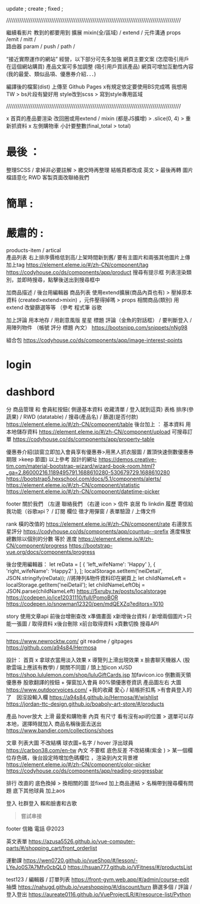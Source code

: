 update    ;
create   ;
fixed  ;

 /////////////////////////////////////////////////////////////////////////////////////////////

繼續看影片 教到的都要用到
擴展 mixin(全/區域) /  extend / 
元件溝通 props /emit / mitt /  
路由器  param / push / path / 

 “接近實際運作的網站” 經營，以下部分可先多加強
網頁主要文案 (怎麼吸引用戶在這個網站購買)
產品文案可多加調整 (吸引用戶買該產品)
網頁可增加互動性內容 (我的最愛、類似品項、優惠券介紹．．．)

編譯後的檔案(dist) 上傳至 Github Pages
x有規定依定要使用BS完成嗎 我想用TW > bs片段有變好用 style改到scss > 寫到style專用區域

 /////////////////////////////////////////////////////////////////////////////////////////////

x 首頁的產品要渲染 改回圈或用extend / mixin (都是JS擴增) >  .slice(0, 4) > 重新抓資料
x 左側購物車 小計要整數(final_total > total)

# 最後 ：
整理SCSS / 拿掉非必要註解 > 繳交時再整理 
結帳頁都改成 英文 > 最後再轉
圖片檔語意化
RWD
客製頁面改聯絡我們


# 簡單 :


 
# 嚴肅的  :




products-item / artical  
產品列表 右上排序價格低到高/上架時間新到舊/
要有主圖片和兩張其他圖片上傳
加上tag
https://element.eleme.io/#/zh-CN/component/tag
https://codyhouse.co/ds/components/app/product
搜尋有提示框
列表渲染類別，並即時搜尋，點擊後送出到搜尋框中

加商品描述 / 後台用編輯器
商品列表 使用extend擴展(商品內頁也有) > 壓掉原本資料 (created>extend>mixin) ，元件壓得掉嗎 > props
相關商品(類別) 用extend 改變篩選等等 （參考 程式筆 谷歌

加上評論 用本地存 / 用創意風版 星星 標題 評論（金魚的對話框） / 要判斷登入 / 用陣列物件 （帳號 評分 標題 內文） 
https://bootsnipp.com/snippets/nNg98

組合包
https://codyhouse.co/ds/components/app/image-interest-points


# login

# dashbord
分 商品管理 和 會員紅按鈕(  側邊基本資料 收藏清單 / 登入就到這頁) 
表格 排序(參蔬果) / RWD (datatable) / 搜尋(產品名) / 篩選(是否付款)
https://element.eleme.io/#/zh-CN/component/table
後台加上 ：
基本資料 用本地儲存資料
https://element.eleme.io/#/zh-CN/component/upload
可搜尋訂單
https://codyhouse.co/ds/components/app/property-table

優惠券介紹(談窗立即加入會員享有優惠券>用黑人抓衣服圖  / 置頂快速倒數優惠券期限 >keep 節圖)
以上參考 設計的網址
https://demos.creative-tim.com/material-bootstrap-wizard/wizard-book-room.html?_ga=2.86000216.1189495791.1688610280-530679729.1688610280
https://bootstrap5.hexschool.com/docs/5.1/components/alerts/
https://element.eleme.io/#/zh-CN/component/statistic
https://element.eleme.io/#/zh-CN/component/datetime-picker

footer
關於我們 （左邊
聯絡我們 （右邊 icon > 信件 哀居 fb linkdin 履歷 
寄信給我功能（谷歌api？  / 訂閱 欄位
徵才用彈窗 / 表單驗證 / 上傳文件

rank
橫的改值的
https://element.eleme.io/#/zh-CN/component/rate
右邊放五星評分
https://codyhouse.co/ds/components/app/countup--prefix
進度條放總數除以個別的分數 等於 進度
https://element.eleme.io/#/zh-CN/component/progress
https://bootstrap-vue.org/docs/components/progress


後台使用編輯器：
let reData = [
    { 'left_wifeName': 'Happy' },
    { 'right_wifeName': 'Happy2' },
];
localStorage.setItem('neiDetail', JSON.stringify(reData));
//將陣列&物件資料印在網頁上
let childNameLeft = localStorage.getItem('neiDetail');
let childNameLeftObj = JSON.parse(childNameLeft) 
https://5xruby.tw/posts/localstorage
https://codepen.io/ice12031110/full/PomoBOR
https://codepen.io/snowman12320/pen/mdQEXZq?editors=1010

story
使用文章api 前後台增刪查改
x準備畫面 x新增後台資料 / 新增兩個圖片>只能一張圖 / 取得資料 x後台刪除 x前台取得資料 x頁數切換
搜尋API


---------------------
https://www.newrocktw.com/
git readme / gitpages https://github.com/a94s84/Hermosa

設計：
首頁 
x 拿球衣當用淡入效果
x 導覽列上滑出現效果
x 臉書聊天機器人 (股歌雲端上應該有教學) / 開關不同圖 / 頭上加icon
xUSD
https://shop.lululemon.com/shop/luluGiftCards.jsp
加favicon.ico
倒數兩天領優惠券 
股歌翻譯的按鈕
+
彈窗加入會員  80%領優惠卷資訊 
產品圖左右 大圖
https://www.outdoorvoices.com/
+我的收藏 愛心 / 結帳折扣馬 >有會員登入的了　因沒設輸入欄
https://a94s84.github.io/Hermosa/#/wishlist
https://jordan-ttc-design.github.io/boaboly-art-store/#/products

產品
hover放大
上滑 最愛和購物車
內頁
有尺寸 看有沒有api的位置 > 選單可以存本地，選擇時就加入 商品名稱後面去送出
https://www.bandier.com/collections/shoes

文章
列表大圖
不改結構 球衣圖+名字 / hover 浮出球員
https://carbon38.com/en-tw
內文
不要框 底色反差 不改結構(紫金 ) > 某一個欄位存色碼，後台設定時增加色碼欄位 ，渲染到內文背景裡
https://element.eleme.io/#/zh-CN/component/color-picker
https://codyhouse.co/ds/components/app/reading-progressbar

排行
改直的
底色換掉 > 換相關的圖 並fixed 
加上商品連結  > 名稱帶到搜尋欄有問題
底下其他球員
加上aos

登入 社群登入 賴和臉書和古歌
> 嘗試串接 

footer
信箱 電話 @2023

英文表單
https://azusa5526.github.io/vue-computer-parts/#/shopping_cart/front_orderlist

運動課
https://wen0720.github.io/vueShop/#/lesson/-LYeJo0S7A7Mfv0cbQL0
https://hsuan777.github.io/VFitness/#/productsList

test123  / 編輯器 / 訂單列表
https://front-gym.web.app/#/admin/course-edit
抽獎
https://nahugd.github.io/vueshopping/#/discount/turn
篩選多個 / 評論 /登入登出
https://aureate0116.github.io/VueProjectLR/#/resource-list/Python

